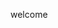 







































































































































































































































































welcome
